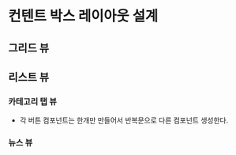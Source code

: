 # 컨텐트 박스 레이아웃 설계

## 그리드 뷰

## 리스트 뷰

### 카테고리 탭 뷰

- 각 버튼 컴포넌트는 한개만 만들어서 반복문으로 다른 컴포넌트 생성한다.

### 뉴스 뷰
